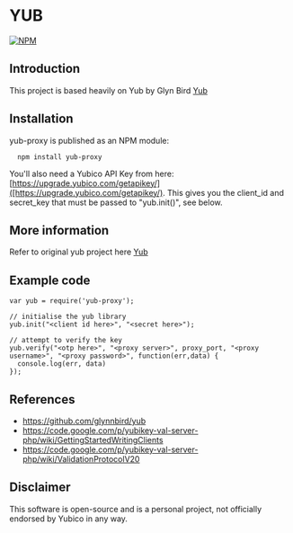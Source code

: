 # YUB

[![NPM](https://nodei.co/npm/yub-proxy.png)](https://nodei.co/npm/yub-proxy/)

## Introduction

This project is based heavily on Yub by Glyn Bird [Yub](https://github.com/glynnbird/yub)

## Installation

yub-proxy is published as an NPM module:

```
  npm install yub-proxy
```

You'll also need a Yubico API Key from here: [https://upgrade.yubico.com/getapikey/]([https://upgrade.yubico.com/getapikey/). This gives you the
client_id and secret_key that must be passed to "yub.init()", see below.

## More information

Refer to original yub project here [Yub](https://github.com/glynnbird/yub)

## Example code

```
var yub = require('yub-proxy');

// initialise the yub library
yub.init("<client id here>", "<secret here>");

// attempt to verify the key
yub.verify("<otp here>", "<proxy server>", proxy_port, "<proxy username>", "<proxy password>", function(err,data) {
  console.log(err, data)
});
```



## References

* https://github.com/glynnbird/yub
* https://code.google.com/p/yubikey-val-server-php/wiki/GettingStartedWritingClients
* https://code.google.com/p/yubikey-val-server-php/wiki/ValidationProtocolV20

## Disclaimer

This software is open-source and is a personal project, not officially endorsed by Yubico in any way.

